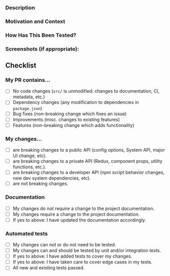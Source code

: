 <!--- Provide a general summary of your changes in the Title above -->

### Description
<!--- Describe your changes in detail -->



### Motivation and Context
<!--- Why is this change required? What problem does it solve? -->
<!--- If it fixes an open issue, please link to the issue here. -->
<!--- Use the magic "Fixes #1234" format, so the issues are -->
<!--- automatically closed when this PR is merged. -->



### How Has This Been Tested?
<!--- Please describe in detail how you manually tested your changes. -->
<!--- Include details of your testing environment, and the tests you ran to -->
<!--- see how your change affects other areas of the code, etc. -->



### Screenshots (if appropriate):



## Checklist
<!--- Go over all the following points, and put an `x` in all the boxes that apply. -->
<!--- If you're unsure about any of these, don't hesitate to ask. We're here to help! -->

### My PR contains... 
<!--- What types of changes does your code introduce? Put an `x` in all the boxes that apply: -->
- [ ] No code changes (`src/` is unmodified: changes to documentation, CI, metadata, etc.)
- [ ] Dependency changes (any modification to dependencies in `package.json`)
- [ ] Bug fixes (non-breaking change which fixes an issue)
- [ ] Improvements (misc. changes to existing features)
- [ ] Features (non-breaking change which adds functionality)

### My changes...
- [ ] are breaking changes to a public API (config options, System API, major UI change, etc).
- [ ] are breaking changes to a private API (Redux, component props, utility functions, etc.).
- [ ] are breaking changes to a developer API (npm script behavior changes, new dev system dependencies, etc).
- [ ] are not breaking changes.

### Documentation
- [ ] My changes do not require a change to the project documentation.
- [ ] My changes require a change to the project documentation.
- [ ] If yes to above: I have updated the documentation accordingly.

### Automated tests
- [ ] My changes can not or do not need to be tested.
- [ ] My changes can and should be tested by unit and/or integration tests.
- [ ] If yes to above: I have added tests to cover my changes.
- [ ] If yes to above: I have taken care to cover edge cases in my tests.
- [ ] All new and existing tests passed.
